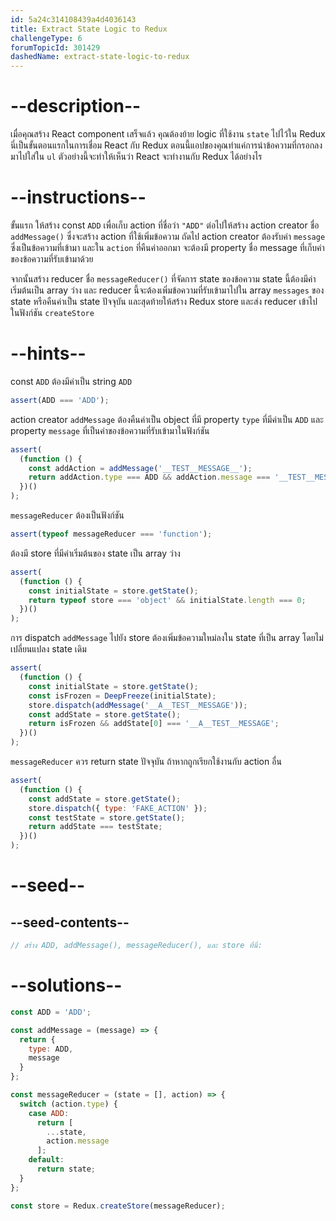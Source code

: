 ```yaml
---
id: 5a24c314108439a4d4036143
title: Extract State Logic to Redux
challengeType: 6
forumTopicId: 301429
dashedName: extract-state-logic-to-redux
---
```


# --description--

เมื่อคุณสร้าง React component เสร็จแล้ว คุณต้องย้าย logic ที่ใช้งาน `state` ไปไว้ใน Redux นี่เป็นขั้นตอนแรกในการเชื่อม React กับ Redux 
ตอนนี้แอปของคุณทำแค่การนำข้อความที่กรอกลงมาไปใส่ใน `ul` 
ตัวอย่างนี้จะทำให้เห็นว่า React จะทำงานกับ Redux ได้อย่างไร

# --instructions--

ขั้นแรก ให้สร้าง const `ADD` เพื่อเก็บ action ที่ชื่อว่า `"ADD"`
ต่อไปให้สร้าง action creator ชื่อ `addMessage()` ซึ่งจะสร้าง action ที่ใช้เพิ่มข้อความ 
ถัดไป action creator ต้องรับค่า `message` ซึ่งเป็นข้อความที่เข้ามา และใน `action` ที่คืนค่าออกมา จะต้องมี property ชื่อ message ที่เก็บค่าของข้อความที่รับเข้ามาด้วย

จากนั้นสร้าง reducer ชื่อ `messageReducer()` ที่จัดการ state ของข้อความ
state นี้ต้องมีค่าเริ่มต้นเป็น array ว่าง และ reducer นี้จะต้องเพิ่มข้อความที่รับเข้ามาไปใน array `messages` ของ state หรือคืนค่าเป็น state ปัจจุบัน 
และสุดท้ายให้สร้าง Redux store และส่ง reducer เข้าไปในฟังก์ชัน `createStore`

# --hints--

const `ADD` ต้องมีค่าเป็น string `ADD`

```js
assert(ADD === 'ADD');
```

action creator `addMessage` ต้องคืนค่าเป็น object ที่มี property `type` ที่มีค่าเป็น `ADD` และ property `message` ที่เป็นค่าของข้อความที่รับเข้ามาในฟังก์ชัน

```js
assert(
  (function () {
    const addAction = addMessage('__TEST__MESSAGE__');
    return addAction.type === ADD && addAction.message === '__TEST__MESSAGE__';
  })()
);
```

`messageReducer` ต้องเป็นฟังก์ชัน

```js
assert(typeof messageReducer === 'function');
```

ต้องมี store ที่มีค่าเริ่มต้นของ state เป็น array ว่าง

```js
assert(
  (function () {
    const initialState = store.getState();
    return typeof store === 'object' && initialState.length === 0;
  })()
);
```

การ dispatch `addMessage` ไปยัง store ต้องเพิ่มข้อความใหม่ลงใน state ที่เป็น array โดยไม่เปลี่ยนแปลง state เดิม

```js
assert(
  (function () {
    const initialState = store.getState();
    const isFrozen = DeepFreeze(initialState);
    store.dispatch(addMessage('__A__TEST__MESSAGE'));
    const addState = store.getState();
    return isFrozen && addState[0] === '__A__TEST__MESSAGE';
  })()
);
```

`messageReducer` ควร return state ปัจจุบัน ถ้าหากถูกเรียกใช้งานกับ action อื่น

```js
assert(
  (function () {
    const addState = store.getState();
    store.dispatch({ type: 'FAKE_ACTION' });
    const testState = store.getState();
    return addState === testState;
  })()
);
```

# --seed--

## --seed-contents--

```jsx
// สร้าง ADD, addMessage(), messageReducer(), และ store ที่นี่:
```

# --solutions--

```jsx
const ADD = 'ADD';

const addMessage = (message) => {
  return {
    type: ADD,
    message
  }
};

const messageReducer = (state = [], action) => {
  switch (action.type) {
    case ADD:
      return [
        ...state,
        action.message
      ];
    default:
      return state;
  }
};

const store = Redux.createStore(messageReducer);
```
